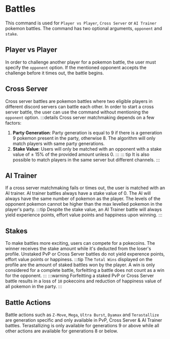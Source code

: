 # Battles

This command is used for `Player vs Player`, `Cross Server` or `AI Trainer` pokemon battles. The command has two optional arguments, `opponent` and `stake`. 

## Player vs Player

In order to challenge another player for a pokemon battle, the user must specify the `opponent` option. If the mentioned opponent accepts the challenge before it times out, the battle begins.

## Cross Server

Cross server battles are pokemon battles where two eligible players in different discord servers can battle each other. In order to start a cross server battle, the user can use the command without mentioning the `opponent` option.
:::details
Cross server matchmaking depends on a few factors:<br>
1. **Party Generation**: Party generation is equal to 9 if there is a generation 9 pokemon present in the party, otherwise 8. The algorithm will only match players with same party generations.<br>
2. **Stake Value**: Users will only be matched with an opponent with a stake value of ± 15% of the provided amount unless 0.
:::
::: tip
It is also possible to match players in the same server but different channels.
:::
## AI Trainer

If a cross server matchmaking fails or times out, the user is matched with an AI trainer. AI trainer battles always have a stake value of 0. The AI will always have the same number of pokemon as the player. The levels of the opponent pokemon cannot be higher than the max levelled pokemon in the player's party.
:::tip
Despite the stake value, an AI Trainer battle will always yield experience points, effort value points and happiness upon winning.
:::

## Stakes

To make battles more exciting, users can compete for a pokecoins. The winner receives the stake amount while it's deducted from the loser's profile. Unstaked PvP or Cross Server battles do not yield experence points, effort value points or happiness.
:::tip
The `Total Wins` displayed on the profile are the amount of staked battles won by the player. A win is only considered for a complete battle, forfeitting a battle does not count as a win for the opponent.
:::
:::warning
Forfeitting a staked PvP or Cross Server battle results in a loss of `10` pokecoins and reduction of happiness value of all pokemon in the party.
:::

## Battle Actions

Battle actions such as `Z-Move`, `Mega`, `Ultra Burst`, `Dyamax` and `Terastallize` are generation specific and only available in PvP, Cross Server & AI Trainer battles. Terastallizing is only available for generations 9 or above while all other actions are available for generations 8 or below.